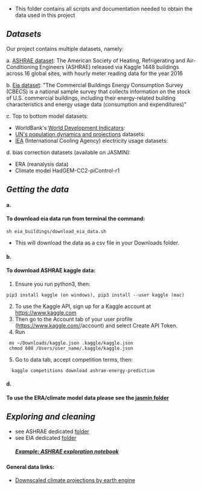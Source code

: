 * This folder contains all scripts and documentation needed to obtain the data used in this project 

## _Datasets_

Our project contains multiple datasets, namely:

a. [ASHRAE dataset](https://www.kaggle.com/c/ashrae-energy-prediction/data):
The American Society of Heating, Refrigerating and Air-Conditioning Engineers (ASHRAE) released via Kaggle 1448 buildings across 16 global sites, with hourly meter reading data for the year 2016

b. [Eia dataset](https://www.eia.gov/consumption/commercial/data/):
"The Commercial Buildings Energy Consumption Survey (CBECS) is a national sample survey that collects information on the stock of U.S. commercial buildings, including their energy-related building characteristics and energy usage data (consumption and expenditures)"

c. Top to bottom model datasets:
  - WorldBank's [World Development Indicators]():
  - [UN's population dynamics and projections]() datasets:
  - [IEA]() (International Cooling Agency) electricity usage datasets:

d. bias correction datasets (available on JASMIN):
  - ERA (reanalysis data)
  - Climate model HadGEM-CC2-piControl-r1

## _Getting the data_

#### a.
#### To download eia data run from terminal the command:
```
sh eia_buildings/download_eia_data.sh
```
* This will download the data as a csv file in your Downloads folder.

#### b.
#### To download ASHRAE kaggle data: 
1. Ensure you run python3, then:
```
pip3 install kaggle (on windows), pip3 install --user kaggle (mac)

```
2. To use the Kaggle API, sign up for a Kaggle account at https://www.kaggle.com
3. Then go to the Account tab of your user profile (https://www.kaggle.com/<username>/account) and select Create API Token.
4. Run
  ```
   mv ~/Downloads/kaggle.json .kaggle/kaggle.json
   chmod 600 /Users/user_name/.kaggle/kaggle.json
  ```
 5. Go to data tab, accept competition terms, then:
  ```
    kaggle competitions download ashrae-energy-prediction
  ```
#### d.
#### To use the ERA/climate model data please see the [jasmin folder](https://github.com/michellewl/building_resilience/tree/omer/data/bias_correction/jasmin)

## _Exploring and cleaning_
- see ASHRAE dedicated [folder](https://github.com/michellewl/building_resilience/tree/omer/data/ashrae) 
- see EIA dedicated [folder](https://github.com/michellewl/building_resilience/tree/omer/other/anna)
  ##### [Example: ASHRAE exploration notebook](https://github.com/michellewl/building_resilience/blob/omer/data/ashrae/exploration/notebooks/Exploration_ASHRAE.ipynb)  
 
  
 
#### General data links:
- [Downscaled climate projections by earth engine](https://developers.google.com/earth-engine/datasets/catalog/NASA_NEX-GDDP)

